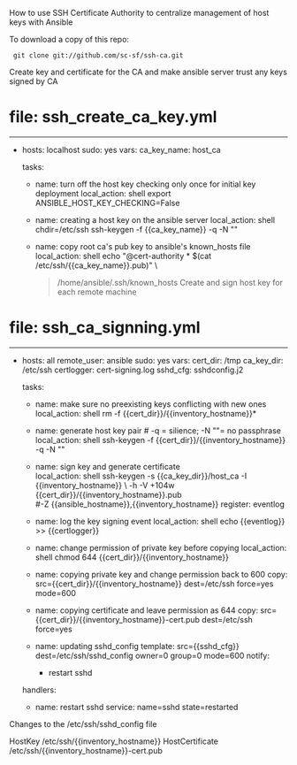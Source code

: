 How to use SSH Certificate Authority to centralize management of host keys with Ansible

To download a copy of this repo:

     git clone git://github.com/sc-sf/ssh-ca.git



Create key and certificate for the CA and make ansible server trust any keys signed by CA

 # file: ssh_create_ca_key.yml
 ---
 - hosts: localhost
   sudo: yes
   vars:
     ca_key_name: host_ca

   tasks:
   - name: turn off the host key checking only once for initial key deployment
     local_action: shell export ANSIBLE_HOST_KEY_CHECKING=False

   - name: creating a host key on the ansible server
     local_action: shell chdir=/etc/ssh ssh-keygen -f {{ca_key_name}} -q -N ""

   - name: copy root ca's pub key to ansible's known_hosts file
     local_action: shell echo "@cert-authority * $(cat /etc/ssh/{{ca_key_name}}.pub)" \
       > /home/ansible/.ssh/known_hosts
Create and sign host key for each remote machine

 # file: ssh_ca_signning.yml
 ---
 - hosts: all
   remote_user: ansible
   sudo: yes
   vars:
     cert_dir: /tmp
     ca_key_dir: /etc/ssh
     certlogger: cert-signing.log
     sshd_cfg: sshdconfig.j2

   tasks:
   - name: make sure no preexisting keys conflicting with new ones
     local_action: shell rm -f {{cert_dir}}/{{inventory_hostname}}*

   - name: generate host key pair # -q = silience; -N ""= no passphrase
     local_action: shell ssh-keygen -f {{cert_dir}}/{{inventory_hostname}} -q -N "" 

   - name: sign key and generate certificate  
     local_action: shell ssh-keygen -s {{ca_key_dir}}/host_ca -I {{inventory_hostname}} \ 
        -h -V +104w {{cert_dir}}/{{inventory_hostname}}.pub \
        #-Z {{ansible_hostname}},{{inventory_hostname}} 
     register: eventlog

   - name: log the key signing event
     local_action: shell echo {{eventlog}} >> {{certlogger}}

   - name: change permission of private key before copying
     local_action: shell chmod 644 {{cert_dir}}/{{inventory_hostname}} 

   - name: copying private key and change permission back to 600
     copy: src={{cert_dir}}/{{inventory_hostname}} dest=/etc/ssh force=yes mode=600

   - name: copying certificate and leave permission as 644
     copy: src={{cert_dir}}/{{inventory_hostname}}-cert.pub dest=/etc/ssh force=yes

   - name: updating sshd_config 
     template: src={{sshd_cfg}} dest=/etc/ssh/sshd_config owner=0 group=0 mode=600
     notify:
     - restart sshd

   handlers:
     - name: restart sshd
       service: name=sshd state=restarted


Changes to the /etc/ssh/sshd_config file

 HostKey /etc/ssh/{{inventory_hostname}}
 HostCertificate /etc/ssh/{{inventory_hostname}}-cert.pub



